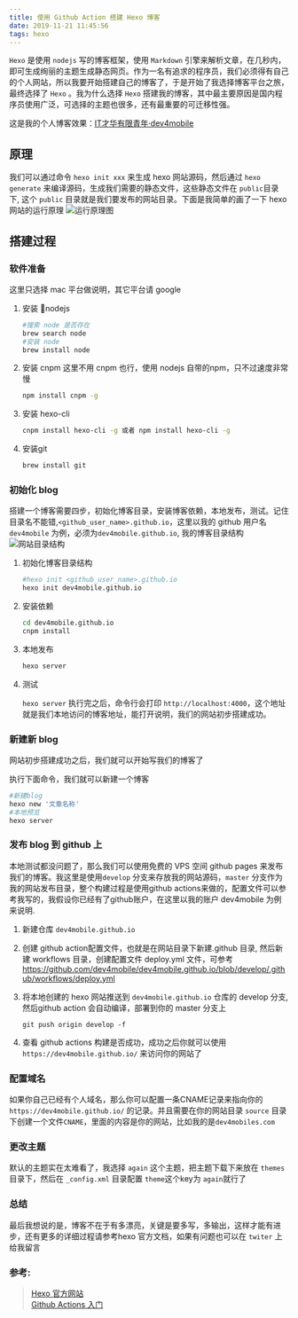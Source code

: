 ```yaml
---
title: 使用 Github Action 搭建 Hexo 博客
date: 2019-11-21 11:45:56
tags: hexo
---
```

`Hexo` 是使用 `nodejs` 写的博客框架，使用 `Markdown` 引擎来解析文章，在几秒内，即可生成绚丽的主题生成静态网页。作为一名有追求的程序员，我们必须得有自己的个人网站，所以我要开始搭建自己的博客了，于是开始了我选择博客平台之旅，最终选择了 `Hexo` 。我为什么选择 `Hexo` 搭建我的博客，其中最主要原因是国内程序员使用广泛，可选择的主题也很多，还有最重要的可迁移性强。

这是我的个人博客效果：[IT才华有限青年·dev4mobile](https://dev4mobiles.com/)

## 原理
我们可以通过命令 `hexo init xxx` 来生成 hexo 网站源码，然后通过 `hexo generate` 来编译源码，生成我们需要的静态文件，这些静态文件在 `public`目录下, 这个 `public` 目录就是我们要发布的网站目录。下面是我简单的画了一下 hexo 网站的运行原理
![运行原理图](https://dev4mobiles.com/images/hexo-blog-website-run.jpg)
## 搭建过程

### 软件准备

这里只选择 mac 平台做说明，其它平台请 google 

1. 安装 nodejs
     ```bash
     #搜索 node 是否存在
     brew search node
     #安装 node 
     brew install node
     ```
2. 安装 cnpm
     这里不用 cnpm 也行，使用 nodejs 自带的npm，只不过速度非常慢
     ```bash
     npm install cnpm -g
     ```
3. 安装 hexo-cli
    ```bash
    cnpm install hexo-cli -g 或者 npm install hexo-cli -g
    ```
4. 安装git
     ```bash
     brew install git
     ```

### 初始化 blog

搭建一个博客需要四步，初始化博客目录，安装博客依赖，本地发布，测试。记住目录名不能错,`<github_user_name>.github.io`，这里以我的 github 用户名 `dev4mobile` 为例，必须为`dev4mobile.github.io`, 我的博客目录结构
![网站目录结构](https://dev4mobiles.com/images/hexo-blog-website-dir.png)

1. 初始化博客目录结构 

     ```bash
     #hexo init <github_user_name>.github.io
     hexo init dev4mobile.github.io
     ```
2. 安装依赖

     ```bash
     cd dev4mobile.github.io
     cnpm install
     ```
3. 本地发布

     ```bash
     hexo server
     ```
4. 测试

     `hexo server` 执行完之后，命令行会打印 `http://localhost:4000`，这个地址就是我们本地访问的博客地址，能打开说明，我们的网站初步搭建成功。


### 新建新 blog

网站初步搭建成功之后，我们就可以开始写我们的博客了

执行下面命令，我们就可以新建一个博客

```bash
#新建blog
hexo new '文章名称'
#本地预览
hexo server
```

### 发布 blog 到 github 上

本地测试都没问题了，那么我们可以使用免费的 VPS 空间 github pages 来发布我们的博客。我这里是使用`develop` 分支来存放我的网站源码，`master` 分支作为我的网站发布目录，整个构建过程是使用github actions来做的，配置文件可以参考我写的，我假设你已经有了github账户，在这里以我的账户 dev4mobile 为例来说明.

1. 新建仓库 `dev4mobile.github.io`
2. 创建 github action配置文件，也就是在网站目录下新建.github 目录, 然后新建 workflows 目录，创建配置文件 deploy.yml 文件，可参考 https://github.com/dev4mobile/dev4mobile.github.io/blob/develop/.github/workflows/deploy.yml
3. 将本地创建的 hexo 网站推送到 `dev4mobile.github.io` 仓库的 develop 分支, 然后github action 会自动编译，部署到你的 master 分支上

     ```
     git push origin develop -f
     ```
4. 查看 github actions 构建是否成功，成功之后你就可以使用 `https://dev4mobile.github.io/` 来访问你的网站了

### 配置域名
如果你自己已经有个人域名，那么你可以配置一条CNAME记录来指向你的 `https://dev4mobile.github.io/` 的记录。并且需要在你的网站目录 `source` 目录下创建一个文件`CNAME`，里面的内容是你的网站，比如我的是`dev4mobiles.com`

### 更改主题
默认的主题实在太难看了，我选择 `again` 这个主题，把主题下载下来放在 `themes` 目录下，然后在 `_config.xml` 目录配置 `theme`这个key为 `again`就行了

### 总结
最后我想说的是，博客不在于有多漂亮，关键是要多写，多输出，这样才能有进步，还有更多的详细过程请参考hexo 官方文档，如果有问题也可以在 `twiter` 上给我留言

### 参考: 
> [Hexo 官方网站](https://hexo.io/)  
> [Github Actions 入门](http://www.ruanyifeng.com/blog/2019/09/getting-started-with-github-actions.html)
